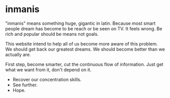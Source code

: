 # inmanis 

"inmanis" means something huge, gigantic in latin.
Because most smart people dream has become to be reach or be seen on TV.
It feels wrong. 
Be rich and popular should be means not goals.

This website intend to help all of us become more aware of this problem.
We should get back our greatest dreams.
We should become better than we actually are.

First step, become smarter, cut the continuous flow of information.
Just get what we want from it, don't depend on it.

- Recover our concentration skills.
- See further.
- Hope.

